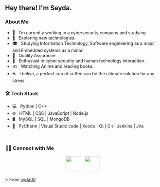 <h2> Hey there! I'm Seyda. 

<h3> About Me </h3>

- 🔭 &nbsp; I'm currently working in a cybersecurity company and studying.
- 🤔 &nbsp; Exploring new technologies.
- 🎓 &nbsp; Studying Information Technology, Software engineering as a major and Embedded systems as a minor.
- 💼 &nbsp; Quality Assurance .
- 🌱 &nbsp; Enthusiast in cyber security and human technology interaction .
- ✍️ &nbsp; Watching Anime and reading books.
- ☕ &nbsp; I belive, a perfect cup of coffee can be the ultimate solution for any stress. 

<h3>🛠 Tech Stack</h3>

- 💻 &nbsp; Python | C++  
- 🌐 &nbsp; HTML | CSS | JavaScript | Node.js
- 🛢 &nbsp; MySQL | SQL | MongoDB
- 🔧 &nbsp; PyCharm | Visual Studio code | Xcode | Qt | Git | Jenkins | Jira


<br>





<h3> 🤝🏻 Connect with Me </h3>

<p align="center">   
&nbsp; <a href="https://www.linkedin.com/in/seyda-baysal/" target="_blank" rel="noopener noreferrer"><img src="https://img.icons8.com/plasticine/100/000000/linkedin.png" width="50" /></a>
&nbsp; <a href="mailto:seybaysal.com" target="_blank" rel="noopener noreferrer"><img src="https://img.icons8.com/plasticine/100/000000/gmail.png"  width="50" /></a>
</p>

⭐️ From [syda00](https://github.com/syd00)
